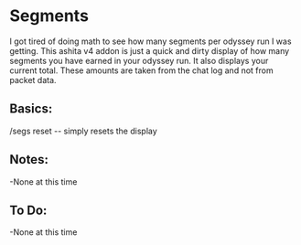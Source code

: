 # Segments

I got tired of doing math to see how many segments per odyssey run I was getting. This ashita v4 addon is just a quick and dirty display of how many segments you have earned in your odyssey run. It also displays your current total. These amounts are taken from the chat log and not from packet data.

## Basics:

/segs reset -- simply resets the display

## Notes:

-None at this time

## To Do:

-None at this time
